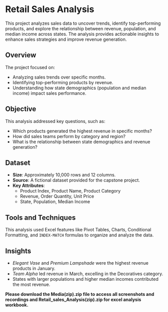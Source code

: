 # Retail Sales Analysis  

This project analyzes sales data to uncover trends, identify top-performing products, and explore the relationship between revenue, population, and median income across states. The analysis provides actionable insights to enhance sales strategies and improve revenue generation.  

## Overview  

The project focused on:  
- Analyzing sales trends over specific months.  
- Identifying top-performing products by revenue.  
- Understanding how state demographics (population and median income) impact sales performance.  

## Objective  

This analysis addressed key questions, such as:  
- Which products generated the highest revenue in specific months?  
- How did sales teams perform by category and region?  
- What is the relationship between state demographics and revenue generation?  

## Dataset  

- **Size**: Approximately 10,000 rows and 12 columns.  
- **Source**: A fictional dataset provided for the capstone project.  
- **Key Attributes**:  
  - Product Index, Product Name, Product Category  
  - Revenue, Order Quantity, Unit Price  
  - State, Population, Median Income  

## Tools and Techniques  

This analysis used Excel features like Pivot Tables, Charts, Conditional Formatting, and `INDEX-MATCH` formulas to organize and analyze the data.  

## Insights  

- *Elegant Vase* and *Premium Lampshade* were the highest revenue products in January.  
- *Team Alpha* led revenue in March, excelling in the Decoratives category.  
- States with larger populations and higher median incomes contributed the most revenue.  

**Please download the Media(zip).zip file to access all screenshots and recordings and Retail_sales_Analysis(zip).zip for excel analysis workbook.**  
